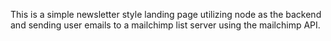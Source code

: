 This is a simple newsletter style landing page utilizing node as the backend and sending user emails to a mailchimp list server using the mailchimp API.